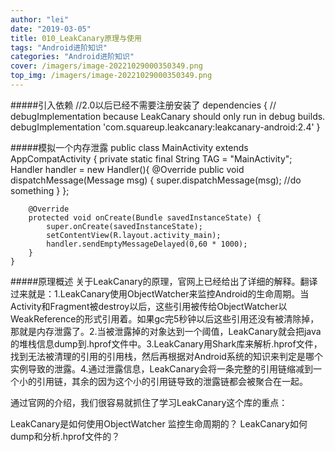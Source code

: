 ```yaml
---
author: "lei"
date: "2019-03-05"
title: 010_LeakCanary原理与使用
tags: "Android进阶知识"
categories: "Android进阶知识"
cover: /imagers/image-20221029000350349.png
top_img: /imagers/image-20221029000350349.png
---
```


#####引入依赖
    //2.0以后已经不需要注册安装了
    dependencies {
      // debugImplementation because LeakCanary should only run in debug builds.
      debugImplementation 'com.squareup.leakcanary:leakcanary-android:2.4'
    }



#####模拟一个内存泄露
    public class MainActivity extends AppCompatActivity {
        private static final String TAG = "MainActivity";
        Handler handler = new Handler(){
            @Override
            public void dispatchMessage(Message msg) {
                super.dispatchMessage(msg);
                //do something
            }
        };
    
        @Override
        protected void onCreate(Bundle savedInstanceState) {
            super.onCreate(savedInstanceState);
            setContentView(R.layout.activity_main);
            handler.sendEmptyMessageDelayed(0,60 * 1000);
        }
    }


#####原理概述
关于LeakCanary的原理，官网上已经给出了详细的解释。翻译过来就是：1.LeakCanary使用ObjectWatcher来监控Android的生命周期。当Activity和Fragment被destroy以后，这些引用被传给ObjectWatcher以WeakReference的形式引用着。如果gc完5秒钟以后这些引用还没有被清除掉，那就是内存泄露了。2.当被泄露掉的对象达到一个阈值，LeakCanary就会把java的堆栈信息dump到.hprof文件中。3.LeakCanary用Shark库来解析.hprof文件，找到无法被清理的引用的引用栈，然后再根据对Android系统的知识来判定是哪个实例导致的泄露。4.通过泄露信息，LeakCanary会将一条完整的引用链缩减到一个小的引用链，其余的因为这个小的引用链导致的泄露链都会被聚合在一起。

通过官网的介绍，我们很容易就抓住了学习LeakCanary这个库的重点：

LeakCanary是如何使用ObjectWatcher 监控生命周期的？
LeakCanary如何dump和分析.hprof文件的？
